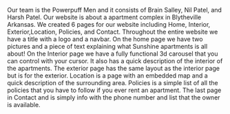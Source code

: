 Our team is the Powerpuff Men and it consists of Brain Salley, Nil Patel, and Harsh Patel. Our website is about a apartment complex in Blytheville Arkansas. We created 6 pages for our website including Home, Interior, Exterior,Location, Policies, and Contact. Throughout the entire website we have a title with a logo and a navbar. On the home page we have two pictures and a piece of text explaining what Sunshine apartments is all about! On the Interior page we have a fully functional 3d carousel that you can control with your cursor. It also has a quick description of the interior of the apartments. The exterior page has the same layout as the interior page but is for the exterior. Location is a page with an embedded map and a quick description of the surrounding area. Policies is a simple list of all the policies that you have to follow if you ever rent an apartment. The last page in Contact and is simply info with the phone number and list that the owner is available.